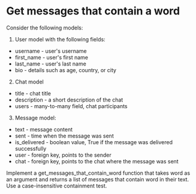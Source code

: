 # Get messages that contain a word

Consider the following models:

1. User model with the following fields:  

- username - user's username
- first_name - user's first name
- last_name - user's last name
- bio - details such as age, country, or city

2. Chat model  

- title - chat title
- description - a short description of the chat
- users - many-to-many field, chat participants

3. Message model:  

- text - message content
- sent - time when the message was sent
- is_delivered - boolean value, True if the message was delivered successfully
- user - foreign key, points to the sender
- chat - foreign key, points to the chat where the message was sent

Implement a get_messages_that_contain_word function that takes word as an argument and returns a list of messages that contain word in their text. Use a case-insensitive containment test.
